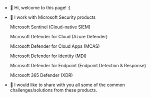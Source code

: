 - 👋 Hi, welcome to this page! :)
- 👀 I work with Microsoft Security products

  Microsoft Sentinel (Cloud-native SIEM)

  Microsoft Defender for Cloud (Azure Defender)

  Microsoft Defender for Cloud Apps (MCAS)

  Microsoft Defender for Identity (MDI)

  Microsoft Defender for Endpoint (Endpoint Detection & Response)

  Microsoft 365 Defender (XDR)

- 🌱 I would like to share with you all some of the common challenges/solutions from these products.

<!---
//- 💞️ I’m looking to collaborate on ...
//- 📫 How to reach me ...

mgijo/mgijo is a ✨ special ✨ repository because its `README.md` (this file) appears on your GitHub profile.
You can click the Preview link to take a look at your changes.
--->
